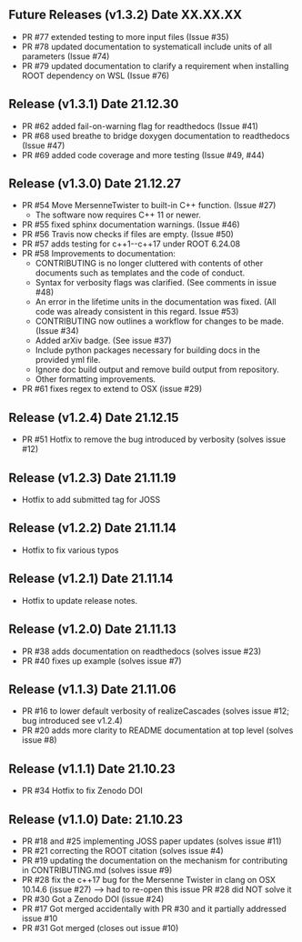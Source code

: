## Future Releases (v1.3.2) Date XX.XX.XX 

* PR #77 extended testing to more input files (Issue #35)
* PR #78 updated documentation to systematicall include units of all parameters (Issue #74)
* PR #79 updated documentation to clarify a requirement when installing ROOT dependency on WSL (Issue #76)

## Release (v1.3.1) Date 21.12.30 

* PR #62 added fail-on-warning flag for readthedocs (Issue #41)
* PR #68 used breathe to bridge doxygen documentation to readthedocs (Issue #47)
* PR #69 added code coverage and more testing (Issue #49, #44)

## Release (v1.3.0) Date 21.12.27

* PR #54 Move MersenneTwister to built-in C++ function. (Issue #27)
	* The software now requires C++ 11 or newer.
* PR #55 fixed sphinx documentation warnings. (Issue #46)
* PR #56 Travis now checks if files are empty. (Issue #50)
* PR #57 adds testing for c++1--c++17 under ROOT 6.24.08
* PR #58 Improvements to documentation:
	* CONTRIBUTING is no longer cluttered with contents of other documents such as templates and the code of conduct.
	* Syntax for verbosity flags was clarified. (See comments in issue #48)
	* An error in the lifetime units in the documentation was fixed. (All code was already consistent in this regard. Issue #53)
	* CONTRIBUTING now outlines a workflow for changes to be made. (Issue #34)
	* Added arXiv badge. (See issue #37)
	* Include python packages necessary for building docs in the provided yml file.
	* Ignore doc build output and remove build output from repository.
	* Other formatting improvements.
* PR #61 fixes regex to extend to OSX (issue #29)

## Release (v1.2.4) Date 21.12.15

* PR #51 Hotfix to remove the bug introduced by verbosity (solves issue #12)

## Release (v1.2.3) Date 21.11.19

* Hotfix to add submitted tag for JOSS

## Release (v1.2.2) Date 21.11.14

* Hotfix to fix various typos

## Release (v1.2.1) Date 21.11.14

* Hotfix to update release notes. 

## Release (v1.2.0) Date 21.11.13

* PR #38 adds documentation on readthedocs (solves issue #23)
* PR #40 fixes up example (solves issue #7)


## Release (v1.1.3) Date 21.11.06

* PR #16 to lower default verbosity of realizeCascades (solves issue #12; bug introduced see v1.2.4)
* PR #20 adds more clarity to README documentation at top level (solves issue #8)

## Release (v1.1.1) Date 21.10.23

* PR #34 Hotfix to fix Zenodo DOI

## Release (v1.1.0) Date: 21.10.23

* PR #18 and #25 implementing JOSS paper updates (solves issue #11)
* PR #21 correcting the ROOT citation (solves issue #4)
* PR #19 updating the documentation on the mechanism for contributing in CONTRIBUTING.md (solves issue #9)
* PR #28 fix the c++17 bug for the Mersenne Twister in clang on OSX 10.14.6 (issue #27) --> had to re-open this issue PR #28 did NOT solve it
* PR #30 Got a Zenodo DOI (issue #24) 
* PR #17 Got merged accidentally with PR #30 and it partially addressed issue #10 
* PR #31 Got merged (closes out issue #10)
